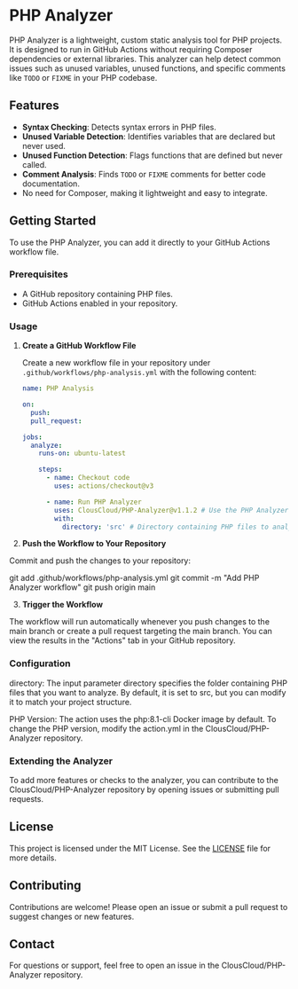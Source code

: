 # PHP Analyzer

PHP Analyzer is a lightweight, custom static analysis tool for PHP projects. It is designed to run in GitHub Actions without requiring Composer dependencies or external libraries. This analyzer can help detect common issues such as unused variables, unused functions, and specific comments like `TODO` or `FIXME` in your PHP codebase.

## Features

- **Syntax Checking**: Detects syntax errors in PHP files.
- **Unused Variable Detection**: Identifies variables that are declared but never used.
- **Unused Function Detection**: Flags functions that are defined but never called.
- **Comment Analysis**: Finds `TODO` or `FIXME` comments for better code documentation.
- No need for Composer, making it lightweight and easy to integrate.

## Getting Started

To use the PHP Analyzer, you can add it directly to your GitHub Actions workflow file.

### Prerequisites

- A GitHub repository containing PHP files.
- GitHub Actions enabled in your repository.

### Usage

1. **Create a GitHub Workflow File**

   Create a new workflow file in your repository under `.github/workflows/php-analysis.yml` with the following content:

   ```yaml
   name: PHP Analysis

   on:
     push:
     pull_request:

   jobs:
     analyze:
       runs-on: ubuntu-latest

       steps:
         - name: Checkout code
           uses: actions/checkout@v3

         - name: Run PHP Analyzer
           uses: ClousCloud/PHP-Analyzer@v1.1.2 # Use the PHP Analyzer action from the ClousCloud repository
           with:
             directory: 'src' # Directory containing PHP files to analyze
   
2. **Push the Workflow to Your Repository**

Commit and push the changes to your repository:

git add .github/workflows/php-analysis.yml
git commit -m "Add PHP Analyzer workflow"
git push origin main


3. **Trigger the Workflow**

The workflow will run automatically whenever you push changes to the main branch or create a pull request targeting the main branch. You can view the results in the "Actions" tab in your GitHub repository.



### Configuration

directory: The input parameter directory specifies the folder containing PHP files that you want to analyze. By default, it is set to src, but you can modify it to match your project structure.

PHP Version: The action uses the php:8.1-cli Docker image by default. To change the PHP version, modify the action.yml in the ClousCloud/PHP-Analyzer repository.


### Extending the Analyzer

To add more features or checks to the analyzer, you can contribute to the ClousCloud/PHP-Analyzer repository by opening issues or submitting pull requests.

## License

This project is licensed under the MIT License. See the [LICENSE](LICENSE) file for more details.

## Contributing

Contributions are welcome! Please open an issue or submit a pull request to suggest changes or new features.

## Contact

For questions or support, feel free to open an issue in the ClousCloud/PHP-Analyzer repository.
